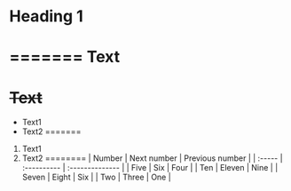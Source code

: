 # Heading 1
=======
**Text**
=======
~~Text~~
=========
- Text1
- Text2
=======
1. Text1
2. Text2
========
| Number | Next number | Previous number |
| :----- | :---------- | :-------------- |
| Five      | Six         | Four            |
| Ten    | Eleven      | Nine            |
| Seven  | Eight       | Six             |
| Two    | Three       | One             |